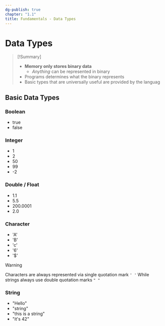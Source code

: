 ```yaml
---
dg-publish: true
chapter: "1.1"
title: Fundamentals - Data Types
---
```

# Data Types

> [!Summary]
>- **Memory only stores binary data**
>	- *Anything* can be represented in binary
>- Programs determines what the binary represents
>- Basic types that are universally useful are provided by the languag

## Basic Data Types
### Boolean
- true
- false

### Integer
 - 1
 - 2
 - 50
 - 99
 - -2

### Double / Float
- 1.1
- 5.5
- 200.0001
- 2.0

### Character
- 'A'
- 'B'
- 'c'
- '6'
- '$'

> [!warning]
> Characters are always represented via single quotation mark `' '`
> While strings always use double quotation marks `" "`

### String
- "Hello"
- "string"
- "this is a string"
- "it's 42"